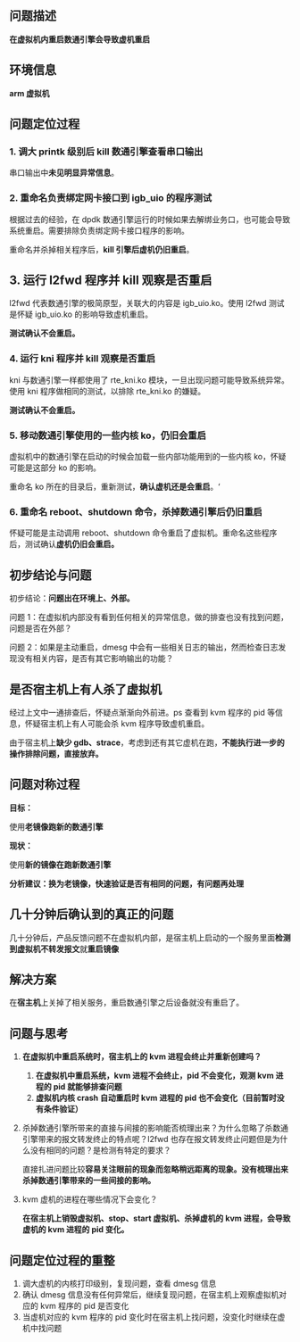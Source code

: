 ## 问题描述

**在虚拟机内重启数通引擎会导致虚机重启**

## 环境信息

**arm 虚拟机**

## 问题定位过程

### 1. 调大 printk 级别后 kill 数通引擎查看串口输出

串口输出中**未见明显异常信息**。

### 2. 重命名负责绑定网卡接口到 igb_uio 的程序测试
根据过去的经验，在 dpdk 数通引擎运行的时候如果去解绑业务口，也可能会导致系统重启。需要排除负责绑定网卡接口程序的影响。

重命名并杀掉相关程序后，**kill 引擎后虚机仍旧重启**。

## 3. 运行 l2fwd 程序并 kill 观察是否重启

l2fwd 代表数通引擎的极简原型，关联大的内容是 igb_uio.ko。使用 l2fwd 测试是怀疑 igb_uio.ko 的影响导致虚机重启。

**测试确认不会重启。**

### 4. 运行 kni 程序并 kill 观察是否重启

kni 与数通引擎一样都使用了 rte_kni.ko 模块，一旦出现问题可能导致系统异常。使用 kni 程序做相同的测试，以排除 rte_kni.ko 的嫌疑。

**测试确认不会重启。**

### 5. 移动数通引擎使用的一些内核 ko，仍旧会重启
虚拟机中的数通引擎在启动的时候会加载一些内部功能用到的一些内核 ko，怀疑可能是这部分 ko 的影响。

重命名 ko 所在的目录后，重新测试，**确认虚机还是会重启**。‘

### 6. 重命名 reboot、shutdown 命令，杀掉数通引擎后仍旧重启

怀疑可能是主动调用 reboot、shutdown 命令重启了虚拟机。重命名这些程序后，测试确认**虚机仍旧会重启。**

## 初步结论与问题

初步结论：**问题出在环境上、外部。**

问题 1：在虚拟机内部没有看到任何相关的异常信息，做的排查也没有找到问题，问题是否在外部？

问题 2：如果是主动重启，dmesg 中会有一些相关日志的输出，然而检查日志发现没有相关内容，是否有其它影响输出的功能？

## 是否宿主机上有人杀了虚拟机

经过上文中一通排查后，怀疑点渐渐向外前进。ps 查看到 kvm 程序的 pid 等信息，怀疑宿主机上有人可能会杀 kvm 程序导致虚机重启。

由于宿主机上**缺少 gdb、strace**，考虑到还有其它虚机在跑，**不能执行进一步的操作排除问题，直接放弃。**

## 问题对称过程

**目标：**

使用**老镜像跑新的数通引擎**

**现状：**

使用**新的镜像在跑新数通引擎**

**分析建议：换为老镜像，快速验证是否有相同的问题，有问题再处理**

## 几十分钟后确认到的真正的问题

几十分钟后，产品反馈问题不在虚拟机内部，是宿主机上启动的一个服务里面**检测到虚拟机不转发报文**就**重启镜像**

## 解决方案

在**宿主机**上关掉了相关服务，重启数通引擎之后设备就没有重启了。

## 问题与思考

1. **在虚拟机中重启系统时，宿主机上的 kvm 进程会终止并重新创建吗？**

   1. **在虚拟机中重启系统，kvm 进程不会终止，pid 不会变化，观测 kvm 进程的 pid 就能够排查问题**
   2. **虚拟机内核 crash 自动重启时 kvm 进程的 pid 也不会变化（目前暂时没有条件验证）**

2. 杀掉数通引擎所带来的直接与间接的影响能否梳理出来？为什么忽略了杀数通引擎带来的报文转发终止的特点呢？l2fwd 也存在报文转发终止问题但是为什么没有相同的问题？是检测有特定的要求？

   直接扎进问题比较**容易关注眼前的现象而忽略稍远距离的现象。没有梳理出来杀掉数通引擎带来的一些间接的影响。**

3. kvm 虚机的进程在哪些情况下会变化？

   **在宿主机上销毁虚拟机、stop、start 虚拟机、杀掉虚机的 kvm 进程，会导致虚机的 kvm 进程的 pid 变化。**

## 问题定位过程的重整

1. 调大虚机的内核打印级别，复现问题，查看 dmesg 信息
2. 确认 dmesg 信息没有任何异常后，继续复现问题，在宿主机上观察虚拟机对应的 kvm 程序的 pid 是否变化
3. 当虚机对应的 kvm 程序的 pid 变化时在宿主机上找问题，没变化时继续在虚机中找问题